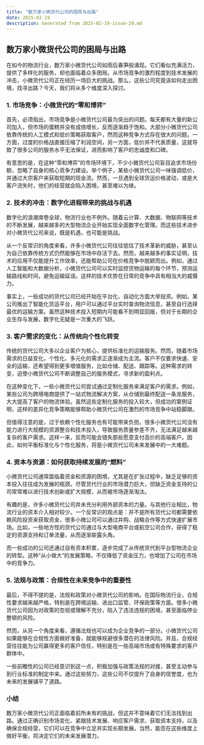 ```yaml
---
title: "数万家小微货代公司的困局与出路"
date: 2025-02-19
description: Generated from 2025-02-19-issue-29.md
---
```


## 数万家小微货代公司的困局与出路

在如今的物流行业，数万家小微货代公司如雨后春笋般涌现。它们看似充满活力，提供了多样化的服务，却也面临着众多困局。从市场竞争的激烈程度到技术发展的冲击，小微货代公司正在经历一场巨大的挑战。那么，这些公司究竟该如何走出困境，找寻出路？今天，我们将从多个维度深入探讨。

### 1. 市场竞争：小微货代的“零和博弈”

首先，必须指出，市场竞争是小微货代公司最为突出的问题。每天都有大量的新公司加入，但市场的蛋糕并没有成倍增长，反而逐渐趋于饱和。大部分小微货代公司依靠传统的人工模式和低价策略获取客户，然而这种竞争方式存在很大的问题。一方面，过度的价格战直接压缩了利润空间，另一方面，低价并不代表质量，这就导致了很多公司的服务水平无法保证，进而影响了客户的忠诚度和口碑。

有意思的是，在这种“零和博弈”的市场环境下，不少小微货代公司盲目追求市场份额，忽略了自身的核心竞争力建设。举个例子，某些小微货代公司一味强调低价，并通过大宗客户来获取短期的现金流。然而，一旦遇到全球货运价格波动，或是大客户流失时，他们的经营就会陷入困境，甚至难以为继。

### 2. 技术的冲击：数字化进程带来的挑战与机遇

数字化的浪潮席卷全球，物流行业也不例外。随着云计算、大数据、物联网等技术的不断发展，越来越多的大型物流企业开始实现全面数字化管理。而这些技术进步对小微货代公司来说，既是机遇，也可能是挑战。

从一个反常识的角度来看，许多小微货代公司往往低估了技术革新的威胁，甚至认为自己依靠传统方式仍然能够在市场中存活下去。然而，越来越多的事实证明，技术的应用不仅能提升工作效率，还能帮助公司在价格竞争中脱颖而出。例如，通过人工智能和大数据分析，小微货代公司可以实时监控货物运输的每个环节，预测运输路线和时间，避免运输延误。这样的技术优势在日常的竞争中具有相当大的威慑力。

事实上，一些成功的货代公司已经开始在平台化、自动化方面大举投资。例如，某公司推出了智能化货运平台，用户可以通过平台实时查询物流信息，甚至自行选择最优的运输方案。虽然这种技术投入短期内可能看不到明显回报，但对于长期的企业生存与发展，数字化无疑是一次重大的飞跃。

### 3. 客户需求的变化：从传统向个性化转变

传统的货代公司大多以企业客户为核心，提供标准化的运输服务。然而，随着市场需求的日益变化，个性化、多元化的需求正逐渐成为主流。客户不仅要求快速、安全的运输，还希望得到更多增值服务，比如仓储、配送、跟踪等。这种需求的转变，迫使小微货代公司不断调整自己的服务模式，寻求新的盈利点。

在这种变化下，一些小微货代公司尝试通过定制化服务来满足客户的需求。例如，某些公司为跨境电商提供了一站式物流解决方案，从仓储到最终配送一条龙服务，大大提高了客户的物流体验。虽然这些定制化服务的投入较大，但成功的案例证明，这样的差异化竞争策略能够帮助小微货代公司在激烈的市场竞争中站稳脚跟。

但值得注意的是，过于依赖个性化服务也有可能带来负担。很多小微货代公司没有能力进行大规模的资源整合和技术投入，导致服务质量参差不齐，无法满足越来越复杂的客户需求。这样一来，反而可能会错失那些愿意支付高价的高端客户。因此，如何平衡标准化与个性化服务，将是小微货代公司未来发展中的一大难题。

### 4. 资本与资源：如何获取持续发展的“燃料”

小微货代公司通常面临着资金和资源的困境，尤其是在扩张过程中，缺乏足够的资本投入往往成为发展的瓶颈。尽管货代行业的市场潜力巨大，但缺乏资金支持的公司常常难以进行技术创新或扩大规模，从而被市场逐渐淘汰。

有趣的是，许多小微货代公司并未充分利用外部资本的力量。与其他行业相比，物流行业的资本介入相对较少。一个反常识的观点是：并不是所有货代公司都需要依赖风险投资来获取资金，很多小微公司可以通过并购、战略合作等方式快速扩展市场。比如，一些地方性的货代公司通过与大型电商平台或航空公司合作，获得了稳定的资源支持和订单流量，从而逐渐崭露头角。

而一些成功的公司还通过自有资本积累，逐步完成了从传统货代到平台型物流企业的转型。这种“从小做大”的发展策略，不仅降低了资金压力，也增加了公司在市场中的竞争力。

### 5. 法规与政策：合规性在未来竞争中的重要性

最后，不得不提的是，法规和政策对小微货代公司的影响。在国际物流行业，合规性要求越来越严格，特别是在跨境运输、进出口监管、环保政策等方面。很多小微货代公司因为对政策的忽视或理解不充分，陷入了违法违规的困境，甚至面临停业整顿的风险。

然而，从另一个角度来看，遵循法规也可以成为企业竞争的一部分。小微货代公司如果能够在合规性方面做好准备，就能够规避很多潜在的法律风险。并且，合规经营往往能为公司赢得更多的客户信任，特别是在一些高端市场或有特殊要求的客户群体中。

一些前瞻性的公司已经意识到这一点，积极加强与政策法规的对接，甚至主动参与到行业标准的制定中来。通过这些努力，这些公司不仅提升了自身的信誉度，也为未来的发展铺平了道路。

### 小结

数万家小微货代公司正面临着前所未有的挑战，但这并不意味着它们无法找到出路。通过正确识别市场变化、紧跟技术发展、响应客户需求、获取资本支持，以及确保合规经营，它们可以在竞争中立足并实现长期发展。当然，能否在这些维度上做好平衡，将决定它们的未来发展潜力。